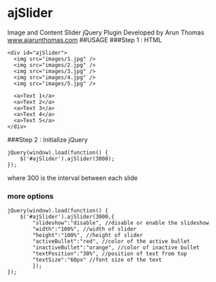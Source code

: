 # ajSlider
Image and Content Slider jQuery Plugin
Developed by Arun Thomas
www.ajarunthomas.com
##USAGE
###Step 1 : HTML
```
<div id="ajSlider">
  <img src="images/1.jpg" />
  <img src="images/2.jpg" />
  <img src="images/3.jpg" />
  <img src="images/4.jpg" />
  <img src="images/5.jpg" />
  
  <a>Text 1</a>
  <a>Text 2</a>
  <a>Text 3</a>
  <a>Text 4</a>
  <a>Text 5</a>
</div>
```
###Step 2 : Initialize jQuery
```
jQuery(window).load(function() {
    $('#ajSlider').ajSlider(3000);
});
```
where 300 is the interval between each slide
### more options
```
jQuery(window).load(function() {
    $('#ajSlider').ajSlider(3000,{
		"slideshow":"disable", //disable or enable the slideshow
		"width":"100%", //width of slider
		"height":"100%", //height of slider
		"activeBullet":"red", //color of the active bullet
		"inactiveBullet":"orange", //color of inactive bullet
		"textPosition":"30%", //position of text from top
		"textSize":"60px" //font size of the text
		});
});
```
